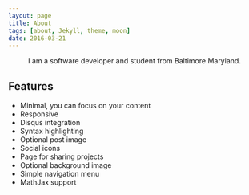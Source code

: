 ```yaml
---
layout: page
title: About
tags: [about, Jekyll, theme, moon]
date: 2016-03-21
---
```

    
<center>I am a software developer and student from Baltimore Maryland.</center>

## Features
* Minimal, you can focus on your content
* Responsive
* Disqus integration
* Syntax highlighting
* Optional post image
* Social icons
* Page for sharing projects
* Optional background image
* Simple navigation menu
* MathJax support

